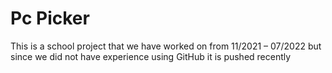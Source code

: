 # Pc Picker
This is a school project that we have worked on from 11/2021 – 07/2022 but since we did not have experience using GitHub it is pushed recently
